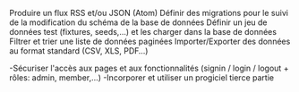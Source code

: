 Produire un flux RSS et/ou JSON (Atom)
Définir des migrations pour le suivi de la modification du schéma de la base de données
Définir un jeu de données test (fixtures, seeds,…) et les charger dans la base de données
Filtrer et trier une liste de données paginées
Importer/Exporter des données au format standard (CSV, XLS, PDF…)

-Sécuriser l'accès aux pages et aux fonctionnalités (signin / login / logout + rôles: admin, member,…)
-Incorporer et utiliser un progiciel tierce partie